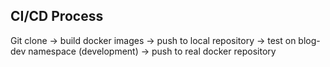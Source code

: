 ## CI/CD Process

Git clone -> build docker images -> push to local repository -> test on blog-dev namespace (development) -> push to real docker repository